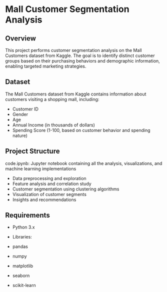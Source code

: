 # Mall Customer Segmentation Analysis
## Overview
This project performs customer segmentation analysis on the Mall Customers dataset from Kaggle. The goal is to identify distinct customer groups based on their purchasing behaviors and demographic information, enabling targeted marketing strategies.
## Dataset
The Mall Customers dataset from Kaggle contains information about customers visiting a shopping mall, including:

- Customer ID
- Gender
- Age
- Annual Income (in thousands of dollars)
- Spending Score (1-100, based on customer behavior and spending nature)

## Project Structure

code.ipynb: Jupyter notebook containing all the analysis, visualizations, and machine learning implementations
- Data preprocessing and exploration
- Feature analysis and correlation study
- Customer segmentation using clustering algorithms
- Visualization of customer segments
- Insights and recommendations

## Requirements

- Python 3.x
- Libraries:

- pandas
- numpy
- matplotlib
- seaborn
- scikit-learn
